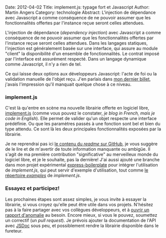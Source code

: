 Date: 2012-04-02
Title: implement.js: typage fort et Javascript
Author: Martin Angers
Category: technologie
Abstract: L'injection de dépendance avec Javascript a comme conséquence de ne pouvoir assumer que les fonctionnalités offertes par l'instance reçue seront celles attendues.

L'injection de dépendance (*dependency injection*) avec Javascript a comme conséquence de ne pouvoir assumer que les fonctionnalités offertes par l'instance reçue seront celles attendues. Dans les langages statiques, l'injection est généralement basée sur une interface, qui assure au module "client" la disponibilité d'un ensemble de fonctionnalités. Le contrat imposé par l'interface est assurément respecté. Dans un langage dynamique comme Javascript, il n'y a rien de tel.

Ce qui laisse deux options aux développeurs Javascript: l'acte de foi ou la validation manuelle de l'objet reçu. J'en parlais dans [mon dernier billet][deps], j'avais l'impression qu'il manquait quelque chose à ce niveau.

### implement.js

C'est là qu'entre en scène ma nouvelle librairie offerte en logiciel libre, [implement.js][impl] (comme vous pouvez le constater, *je blog in French, mais je code in English*). Elle permet de valider qu'un objet respecte une interface prédéfinie. Ou que les paramètres passés à une fonction sont bel et bien du type attendu. Ce sont là les deux principales fonctionnalités exposées par la librairie.

Je ne reprendrai pas ici [le contenu du *readme* sur GitHub][readme], je vous suggère de le lire et de m'avertir de toute information manquante ou ambigüe. Il s'agit de ma première contribution "significative" au merveilleux monde du logiciel libre, et je le souhaite, pas la dernière! J'ai aussi ajouté une branche dans mon projet expérimental [express-boilerplate][eb] pour intégrer l'utilisation de *implement.js*, qui peut servir d'exemple d'utilisation, tout comme [le répertoire *examples*][examples] de *implement.js*.

### Essayez et participez!

Les prochaines étapes sont assez simples, je vous invite à essayer la librairie, si vous croyez qu'elle peut être utile dans vos projets. N'hésitez pas à la faire partager avec vos collègues développeurs, et à [ouvrir un rapport d'anomalie][issue] au besoin. Encore mieux, si vous le pouvez, soumettez un correctif (un *pull request*). Je prévois ajouter la documentation de l'API avec [JSDoc][] sous peu, et possiblement rendre la librairie disponible dans le fureteur.

[deps]: http://hypermegatop.calepin.co/experimentations-sur-linjection-de-dependance-avec-nodejs.html
[impl]: https://github.com/PuerkitoBio/implement.js
[issue]: https://github.com/PuerkitoBio/implement.js/issues
[jsdoc]: http://en.wikipedia.org/wiki/JSDoc
[readme]: https://github.com/PuerkitoBio/implement.js#readme
[eb]: https://github.com/PuerkitoBio/express-boilerplate
[examples]: https://github.com/PuerkitoBio/implement.js/tree/master/examples
